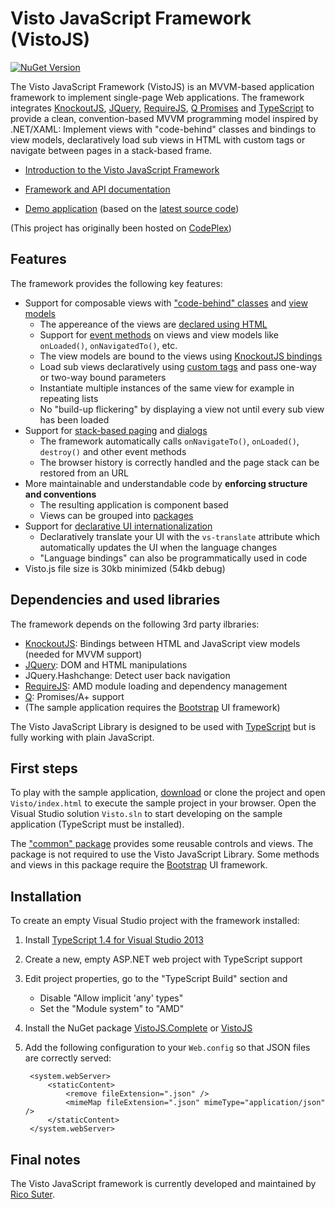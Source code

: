 # Visto JavaScript Framework (VistoJS)

[![NuGet Version](http://img.shields.io/nuget/v/VistoJS.svg?style=flat)](https://www.nuget.org/packages/VistoJS/) 

The Visto JavaScript Framework (VistoJS) is an MVVM-based application framework to implement single-page Web applications. The framework integrates [KnockoutJS](http://knockoutjs.com), [JQuery](http://jquery.com),  [RequireJS](http://www.requirejs.org), [Q Promises](https://github.com/kriskowal/q) and [TypeScript](http://www.typescriptlang.org) to provide a clean, convention-based MVVM programming model inspired by .NET/XAML: Implement views with "code-behind" classes and bindings to view models, declaratively load sub views in HTML with custom tags or navigate between pages in a stack-based frame. 

- [Introduction to the Visto JavaScript Framework](https://github.com/VistoJS/Core/wiki/Introduction)

- [Framework and API documentation](https://github.com/VistoJS/Core/wiki)

- [Demo application](https://rawgit.com/VistoJS/VistoJS/master/src/Visto/index.html) (based on the [latest source code](https://github.com/VistoJS/VistoJS/tree/master/src/Visto))

(This project has originally been hosted on [CodePlex](http://visto.codeplex.com/))

## Features

The framework provides the following key features: 

- Support for composable views with ["code-behind" classes](https://github.com/VistoJS/Core/wiki/View) and [view models](https://github.com/VistoJS/Core/wiki/View-Model)
    - The appereance of the views are [declared using HTML](https://github.com/VistoJS/Core/wiki/View-HTML)
    - Support for [event methods](https://github.com/VistoJS/Core/wiki/Event-Methods) on views and view models like `onLoaded()`, `onNavigatedTo()`, etc. 
    - The view models are bound to the views using [KnockoutJS bindings](https://github.com/VistoJS/Core/wiki/Bindings) 
    - Load sub views declaratively using [custom tags](https://github.com/VistoJS/Core/wiki/Custom-Tags) and pass one-way or two-way bound parameters
    - Instantiate multiple instances of the same view for example in repeating lists
    - No "build-up flickering" by displaying a view not until every sub view has been loaded
- Support for [stack-based paging](https://github.com/VistoJS/Core/wiki/Paging) and [dialogs](https://github.com/VistoJS/Core/wiki/Dialogs) 
    - The framework automatically calls `onNavigateTo()`, `onLoaded()`, `destroy()` and other event methods
    - The browser history is correctly handled and the page stack can be restored from an URL
- More maintainable and understandable code by **enforcing structure and conventions**
    - The resulting application is component based
    - Views can be grouped into [packages](https://github.com/VistoJS/Core/wiki/Package)
- Support for [declarative UI internationalization](https://github.com/VistoJS/Core/wiki/Internationalization)
    - Declaratively translate your UI with the `vs-translate` attribute which automatically updates the UI when the language changes
    - "Language bindings" can also be programmatically used in code
- Visto.js file size is 30kb minimized (54kb debug)

## Dependencies and used libraries

The framework depends on the following 3rd party ilbraries: 

- [KnockoutJS](http://knockoutjs.com): Bindings between HTML and JavaScript view models (needed for MVVM support) 
- [JQuery](http://jquery.com): DOM and HTML manipulations
- JQuery.Hashchange: Detect user back navigation 
- [RequireJS](http://www.requirejs.org): AMD module loading and dependency management 
- [Q](https://github.com/kriskowal/q): Promises/A+ support 
- (The sample application requires the [Bootstrap](http://getbootstrap.com) UI framework)

The Visto JavaScript Library is designed to be used with [TypeScript](http://www.typescriptlang.org) but is fully working with plain JavaScript. 

## First steps

To play with the sample application, [download](https://github.com/VistoJS/Core/archive/master.zip) or clone the project and open `Visto/index.html` to execute the sample project in your browser. Open the Visual Studio solution `Visto.sln` to start developing on the sample application (TypeScript must be installed). 

The ["common" package](https://github.com/VistoJS/Core/wiki/common-Package) provides some reusable controls and views. The package is not required to use the Visto JavaScript Library. Some methods and views in this package require the [Bootstrap](http://getbootstrap.com) UI framework.

## Installation

To create an empty Visual Studio project with the framework installed: 

1. Install [TypeScript 1.4 for Visual Studio 2013](https://visualstudiogallery.msdn.microsoft.com/2d42d8dc-e085-45eb-a30b-3f7d50d55304)
2. Create a new, empty ASP.NET web project with TypeScript support
3. Edit project properties, go to the "TypeScript Build" section and 
    - Disable "Allow implicit 'any' types"
    - Set the "Module system" to "AMD" 
4. Install the NuGet package [VistoJS.Complete](http://www.nuget.org/packages/VistoJS.Complete/) or [VistoJS](http://www.nuget.org/packages/VistoJS/)
5. Add the following configuration to your `Web.config` so that JSON files are correctly served: 

        <system.webServer>
            <staticContent>
                <remove fileExtension=".json" />
                <mimeMap fileExtension=".json" mimeType="application/json" />
            </staticContent>
        </system.webServer>

## Final notes

The Visto JavaScript framework is currently developed and maintained by [Rico Suter](http://rsuter.com). 
